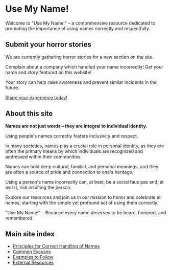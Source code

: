---
---

# Use My Name!

Welcome to "Use My Name!" –
a comprehensive resource dedicated to promoting the importance of using names correctly and respectfully.

## Submit your horror stories

We are currently gathering horror stories for a new section on the site.

Complain about a company which handled your name incorrectly!
Get your name and story featured on this website!

Your story can help raise awareness and prevent similar incidents in the future.

[Share your experience today!](https://forms.gle/SRDrSaXxBxn9UwdA6)

## About this site

**Names are not just words – they are integral to individual identity.**

Using people's names correctly fosters inclusivity and respect.

In many societies, names play a crucial role in personal identity, as they are often the primary
means by which individuals are recognized and addressed within their communities.

Names can hold deep cultural, familial, and personal meanings, and they are often a source of pride
and connection to one's heritage.

Using a person's name incorrectly can, at best, be a social faux pas and, at worst, risk insulting the person.

Explore our resources and join us in our mission to honor and celebrate all names,
starting with the simple yet profound act of using them correctly.

"Use My Name!" – Because every name deserves to be heard, honored, and remembered.

## Main site index

[//]: # (Ideas for future pages:)
[//]: # (stories, interviews, and anecdotes that highlight the significance of names across different communities.)
[//]: # (mastering the pronunciation of unique names)
[//]: # (understanding the cultural significance behind them)
[//]: # (- Common etiquette surrounding names)

- [Principles for Correct Handling of Names](principles/)
- [Common Excuses](common-excuses)
- [Examples to Follow](examples-to-follow)
- [External Resources](external-resources)
